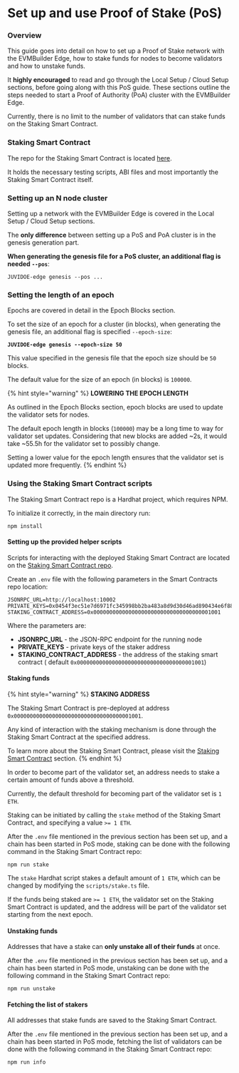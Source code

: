 
# Set up and use Proof of Stake (PoS)

### Overview

This guide goes into detail on how to set up a Proof of Stake network with the EVMBuilder Edge, how to stake funds for nodes to become validators and how to unstake funds.

It **highly encouraged** to read and go through the Local Setup / Cloud Setup sections, before going along with this PoS guide. These sections outline the steps needed to start a Proof of Authority (PoA) cluster with the EVMBuilder Edge.

Currently, there is no limit to the number of validators that can stake funds on the Staking Smart Contract.

### Staking Smart Contract

The repo for the Staking Smart Contract is located [here](https://github.com/JVDCHAIN/JVD-Staking-Contracts).

It holds the necessary testing scripts, ABI files and most importantly the Staking Smart Contract itself.

### Setting up an N node cluster

Setting up a network with the EVMBuilder Edge is covered in the Local Setup / Cloud Setup sections.

The **only difference** between setting up a PoS and PoA cluster is in the genesis generation part.

**When generating the genesis file for a PoS cluster, an additional flag is needed `--pos`**:

```
JUVIDOE-edge genesis --pos ...
```

### Setting the length of an epoch

Epochs are covered in detail in the Epoch Blocks section.

To set the size of an epoch for a cluster (in blocks), when generating the genesis file, an additional flag is specified `--epoch-size`:

<pre><code><strong>JUVIDOE-edge genesis --epoch-size 50
</strong></code></pre>

This value specified in the genesis file that the epoch size should be `50` blocks.

The default value for the size of an epoch (in blocks) is `100000`.

{% hint style="warning" %}
**LOWERING THE EPOCH LENGTH**

As outlined in the Epoch Blocks section, epoch blocks are used to update the validator sets for nodes.

The default epoch length in blocks (`100000`) may be a long time to way for validator set updates. Considering that new blocks are added \~2s, it would take \~55.5h for the validator set to possibly change.

Setting a lower value for the epoch length ensures that the validator set is updated more frequently.
{% endhint %}

### Using the Staking Smart Contract scripts

The Staking Smart Contract repo is a Hardhat project, which requires NPM.

To initialize it correctly, in the main directory run:

```
npm install
```

#### Setting up the provided helper scripts

Scripts for interacting with the deployed Staking Smart Contract are located on the [Staking Smart Contract repo](https://github.com/JVDCHAIN/JVD-Staking-Contracts).

Create an `.env` file with the following parameters in the Smart Contracts repo location:

```
JSONRPC_URL=http://localhost:10002
PRIVATE_KEYS=0x0454f3ec51e7d6971fc345998bb2ba483a8d9d30d46ad890434e6f88ecb97544
STAKING_CONTRACT_ADDRESS=0x0000000000000000000000000000000000001001
```

Where the parameters are:

* **JSONRPC\_URL** - the JSON-RPC endpoint for the running node
* **PRIVATE\_KEYS** - private keys of the staker address
* **STAKING\_CONTRACT\_ADDRESS** - the address of the staking smart contract ( default `0x0000000000000000000000000000000000001001`)

#### Staking funds <a href="#staking-funds" id="staking-funds"></a>

{% hint style="warning" %}
**STAKING ADDRESS**

The Staking Smart Contract is pre-deployed at address `0x0000000000000000000000000000000000001001`.

Any kind of interaction with the staking mechanism is done through the Staking Smart Contract at the specified address.

To learn more about the Staking Smart Contract, please visit the [Staking Smart Contract](https://github.com/JVDCHAIN/JVD-Staking-Contracts) section.
{% endhint %}

In order to become part of the validator set, an address needs to stake a certain amount of funds above a threshold.

Currently, the default threshold for becoming part of the validator set is `1 ETH`.

Staking can be initiated by calling the `stake` method of the Staking Smart Contract, and specifying a value `>= 1 ETH`.

After the `.env` file mentioned in the previous section has been set up, and a chain has been started in PoS mode, staking can be done with the following command in the Staking Smart Contract repo:

```
npm run stake
```

The `stake` Hardhat script stakes a default amount of `1 ETH`, which can be changed by modifying the `scripts/stake.ts` file.

If the funds being staked are `>= 1 ETH`, the validator set on the Staking Smart Contract is updated, and the address will be part of the validator set starting from the next epoch.

#### Unstaking funds

Addresses that have a stake can **only unstake all of their funds** at once.

After the `.env` file mentioned in the previous section has been set up, and a chain has been started in PoS mode, unstaking can be done with the following command in the Staking Smart Contract repo:

```
npm run unstake
```

#### Fetching the list of stakers

All addresses that stake funds are saved to the Staking Smart Contract.

After the `.env` file mentioned in the previous section has been set up, and a chain has been started in PoS mode, fetching the list of validators can be done with the following command in the Staking Smart Contract repo:

```
npm run info
```
